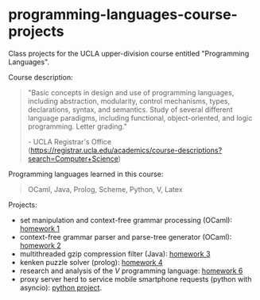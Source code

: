 # programming-languages-course-projects
Class projects for the UCLA upper-division course entitled "Programming Languages".

Course description:
> "Basic concepts in design and use of programming languages, including abstraction, modularity, control mechanisms, types, declarations, syntax, and semantics. Study of several different language paradigms, including functional, object-oriented, and logic programming. Letter grading."
> 
> \- UCLA Registrar's Office (https://registrar.ucla.edu/academics/course-descriptions?search=Computer+Science)

Programming languages learned in this course:
> OCaml, Java, Prolog, Scheme, Python, V, Latex

Projects:
- set manipulation and context-free grammar processing (OCaml): [homework 1](https://github.com/jpicchi18/programming-languages-course-projects/tree/main/hw_1)
- context-free grammar parser and parse-tree generator (OCaml): [homework 2](https://github.com/jpicchi18/programming-languages-course-projects/tree/main/hw_2)
- multithreaded gzip compression filter (Java): [homework 3](https://github.com/jpicchi18/programming-languages-course-projects/tree/main/hw_3)
- kenken puzzle solver (prolog): [homework 4](https://github.com/jpicchi18/programming-languages-course-projects/tree/main/hw_4)
- research and analysis of the *V* programming language: [homework 6](https://github.com/jpicchi18/programming-languages-course-projects/tree/main/hw_6)
- proxy server herd to service mobile smartphone requests (python with asyncio): [python project](https://github.com/jpicchi18/programming-languages-course-projects/tree/main/python_project).

